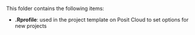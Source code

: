 This folder contains the following items:

* **.Rprofile**: used in the project template on Posit Cloud to set options for new projects